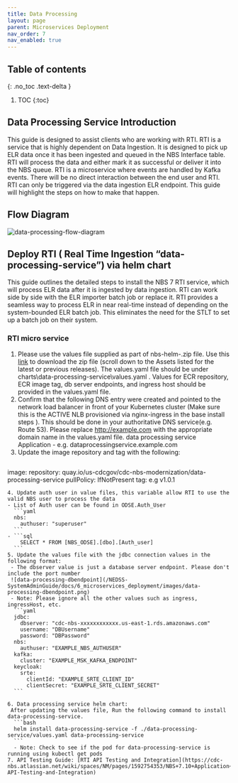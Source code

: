 ```yaml
---
title: Data Processing
layout: page
parent: Microservices Deployment
nav_order: 7
nav_enabled: true
---
```


## Table of contents
{: .no_toc .text-delta }

1. TOC
{:toc}

## Data Processing Service Introduction
This guide is designed to assist clients who are working with RTI. RTI is a service that is highly dependent on Data Ingestion. It is designed to pick up ELR data once it has been ingested and queued in the NBS Interface table. RTI will process the data and either mark it as successful or deliver it into the NBS queue. RTI is a microservice where events are handled by Kafka events. There will be no direct interaction between the end user and RTI. RTI can only be triggered via the data ingestion ELR endpoint. This guide will highlight the steps on how to make that happen.

## Flow Diagram

![data-processing-flow-diagram](/NEDSS-SystemAdminGuide/docs/6_microservices_deployment/images/data-processing-flow-diagram.png)

## Deploy RTI ( Real Time Ingestion “data-processing-service”) via helm chart
This guide outlines the detailed steps to install the NBS 7 RTI service, which will process ELR data after it is ingested by data ingestion. RTI can work side by side with the ELR importer batch job or replace it. RTI provides a seamless way to process ELR in near real-time instead of depending on the system-bounded ELR batch job. This eliminates the need for the STLT to set up a batch job on their system.

### RTI micro service
1. Please use the values file supplied as part of nbs-helm-<release>.zip file. Use this [link](https://github.com/CDCgov/nbs-helm/releases) to download the zip file (scroll down to the Assets listed for the latest or previous releases). The values.yaml file should be under charts\data-processing-service\values.yaml .
Values for ECR repository, ECR image tag, db server endpoints, and ingress host should be provided in the values.yaml file.
2. Confirm that the following DNS entry were created and pointed to the network load balancer in front of your Kubernetes cluster (Make sure this is the ACTIVE NLB provisioned via nginx-ingress in the base install steps ). This should be done in your authoritative DNS service(e.g. Route 53). Please replace http://example.com with the appropriate domain name in the values.yaml file.
data processing service Application - e.g. dataprocessingservice.example.com
3. Update the image repository and tag with the following:
   ```yaml
  image:
    repository: quay.io/us-cdcgov/cdc-nbs-modernization/data-processing-service
    pullPolicy: IfNotPresent
    tag: <release-version-tag> e.g v1.0.1
  ```
4. Update auth user in value files, this variable allow RTI to use the valid NBS user to process the data
  - List of Auth user can be found in ODSE.Auth_User
    ```yaml
    nbs:
      authuser: "superuser"
    ```
  - ```sql
      SELECT * FROM [NBS_ODSE].[dbo].[Auth_user]
    ```
5. Update the values file with the jdbc connection values in the following format:
   - The dbserver value is just a database server endpoint. Please don't include the port number
   ![data-processing-dbendpoint](/NEDSS-SystemAdminGuide/docs/6_microservices_deployment/images/data-processing-dbendpoint.png)
   - Note: Please ignore all the other values such as ingress, ingressHost, etc.
    ```yaml
    jdbc:
      dbserver: "cdc-nbs-xxxxxxxxxxxx.us-east-1.rds.amazonaws.com"
      username: "DBUsername"
      password: "DBPassword"
    nbs:
      authuser: "EXAMPLE_NBS_AUTHUSER"
    kafka:
      cluster: "EXAMPLE_MSK_KAFKA_ENDPOINT"
    keycloak:
      srte:
        clientId: "EXAMPLE_SRTE_CLIENT_ID"
        clientSecret: "EXAMPLE_SRTE_CLIENT_SECRET"
    ```

6. Data processing service helm chart:
   After updating the values file, Run the following command to install data-processing-service.
    ```bash
    helm install data-processing-service -f ./data-processing-service/values.yaml data-processing-service
    ```
    - Note: Check to see if the pod for data-processing-service is running using kubectl get pods
7. API Testing Guide: [RTI API Testing and Integration](https://cdc-nbs.atlassian.net/wiki/spaces/NM/pages/1592754353/NBS+7.10+Application+Installation+Guide#RTI-API-Testing-and-Integration)

